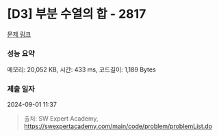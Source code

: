 # [D3] 부분 수열의 합 - 2817 

[문제 링크](https://swexpertacademy.com/main/code/problem/problemDetail.do?contestProbId=AV7IzvG6EksDFAXB) 

### 성능 요약

메모리: 20,052 KB, 시간: 433 ms, 코드길이: 1,189 Bytes

### 제출 일자

2024-09-01 11:37



> 출처: SW Expert Academy, https://swexpertacademy.com/main/code/problem/problemList.do